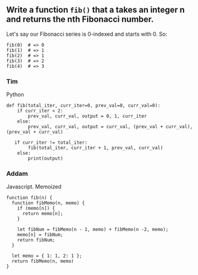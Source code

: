 ## Write a function `fib()` that a takes an integer n and returns the nth Fibonacci number.

Let's say our Fibonacci series is 0-indexed and starts with 0. So:

```
fib(0)  # => 0
fib(1)  # => 1
fib(2)  # => 1
fib(3)  # => 2
fib(4)  # => 3
```

### Tim

Python

```
def fib(total_iter, curr_iter=0, prev_val=0, curr_val=0):
    if curr_iter < 2:
        prev_val, curr_val, output = 0, 1, curr_iter
    else:
        prev_val, curr_val, output = curr_val, (prev_val + curr_val), (prev_val + curr_val)

   if curr_iter != total_iter:
        fib(total_iter, curr_iter + 1, prev_val, curr_val)
    else:
        print(output)
```

### Addam

Javascript. Memoized

```
function fib(n) {
  function fibMemo(n, memo) {
    if (memo[n]) {
      return memo[n];
    }

    let fibNum = fibMemo(n - 1, memo) + fibMemo(n -2, memo);
    memo[n] = fibNum;
    return fibNum;
  }

  let memo = { 1: 1, 2: 1 };
  return fibMemo(n, memo)
}
```
